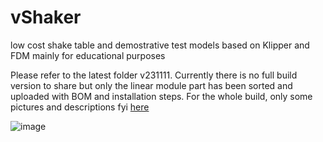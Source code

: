 
# vShaker

low cost shake table and demostrative test models based on Klipper and FDM mainly for educational purposes

Please refer to the latest folder v231111. Currently there is no full build version to share but only the linear module part has been sorted and uploaded with BOM and installation steps. For the whole build, only some pictures and descriptions fyi [here](https://github.com/treesess/vShaker/blob/main/v231111/CAD/readme.md) 

![image](https://github.com/treesess/vShaker/assets/20311124/443d65bf-3f5b-4411-93e3-b847e74f6227)

